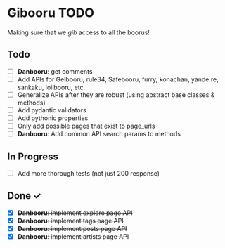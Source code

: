 # Gibooru TODO

Making sure that we *gib* access to all the boorus!

## Todo

- [ ] **Danbooru**: get comments
- [ ] Add APIs for Gelbooru, rule34, Safebooru, furry, konachan, yande.re, sankaku, lolibooru, etc.
- [ ] Generalize APIs after they are robust (using abstract base classes & methods)
- [ ] Add pydantic validators 
- [ ] Add pythonic properties
- [ ] Only add possible pages that exist to page_urls
- [ ] **Danbooru**: Add common API search params to methods

## In Progress

- [ ] Add more thorough tests (not just 200 response)


## Done ✓

- [x] ~~**Danbooru**: implement explore page API~~
- [x] ~~**Danbooru**: implement tags page API~~
- [x] ~~**Danbooru**: implement posts page API~~
- [x] ~~**Danbooru**: implement artists page API~~